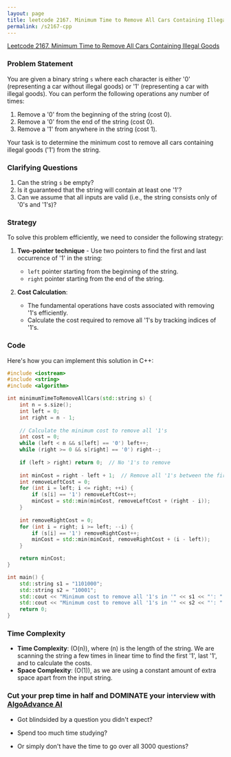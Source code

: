 ```yaml
---
layout: page
title: leetcode 2167. Minimum Time to Remove All Cars Containing Illegal Goods
permalink: /s2167-cpp
---
```

[Leetcode 2167. Minimum Time to Remove All Cars Containing Illegal Goods](https://algoadvance.github.io/algoadvance/l2167)
### Problem Statement
You are given a binary string `s` where each character is either '0' (representing a car without illegal goods) or '1' (representing a car with illegal goods). You can perform the following operations any number of times:
1. Remove a '0' from the beginning of the string (cost 0).
2. Remove a '0' from the end of the string (cost 0).
3. Remove a '1' from anywhere in the string (cost 1).

Your task is to determine the minimum cost to remove all cars containing illegal goods ('1') from the string.

### Clarifying Questions
1. Can the string `s` be empty?
2. Is it guaranteed that the string will contain at least one '1'?
3. Can we assume that all inputs are valid (i.e., the string consists only of '0's and '1's)?

### Strategy
To solve this problem efficiently, we need to consider the following strategy:

1. **Two-pointer technique** - Use two pointers to find the first and last occurrence of '1' in the string:
    - `left` pointer starting from the beginning of the string.
    - `right` pointer starting from the end of the string.
  
2. **Cost Calculation**:
    - The fundamental operations have costs associated with removing '1's efficiently.
    - Calculate the cost required to remove all '1's by tracking indices of '1's.

### Code
Here's how you can implement this solution in C++:

```cpp
#include <iostream>
#include <string>
#include <algorithm>

int minimumTimeToRemoveAllCars(std::string s) {
    int n = s.size();
    int left = 0;
    int right = n - 1;
    
    // Calculate the minimum cost to remove all '1's
    int cost = 0;
    while (left < n && s[left] == '0') left++;
    while (right >= 0 && s[right] == '0') right--;
    
    if (left > right) return 0;  // No '1's to remove
    
    int minCost = right - left + 1;  // Remove all '1's between the first and last '1'
    int removeLeftCost = 0;
    for (int i = left; i <= right; ++i) {
        if (s[i] == '1') removeLeftCost++;
        minCost = std::min(minCost, removeLeftCost + (right - i));
    }
    
    int removeRightCost = 0;
    for (int i = right; i >= left; --i) {
        if (s[i] == '1') removeRightCost++;
        minCost = std::min(minCost, removeRightCost + (i - left));
    }

    return minCost;
}

int main() {
    std::string s1 = "1101000";
    std::string s2 = "10001";
    std::cout << "Minimum cost to remove all '1's in '" << s1 << "': " << minimumTimeToRemoveAllCars(s1) << std::endl;
    std::cout << "Minimum cost to remove all '1's in '" << s2 << "': " << minimumTimeToRemoveAllCars(s2) << std::endl;
    return 0;
}
```

### Time Complexity
- **Time Complexity**: \(O(n)\), where \(n\) is the length of the string. We are scanning the string a few times in linear time to find the first '1', last '1', and to calculate the costs.
- **Space Complexity**: \(O(1)\), as we are using a constant amount of extra space apart from the input string.


### Cut your prep time in half and DOMINATE your interview with [AlgoAdvance AI](https://algoAdvance.com)

- Got blindsided by a question you didn't expect?

- Spend too much time studying?

- Or simply don't have the time to go over all 3000 questions?

